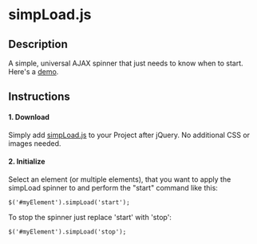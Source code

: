 simpLoad.js
========

## Description
A simple, universal AJAX spinner that just needs to know when to start. Here's a [demo](http://anzorasadov.github.com/simpLoad/).


## Instructions

#### 1. Download
Simply add [simpLoad.js](https://github.com/anzorasadov/simpLoad/blob/master/simpLoad.js) to your Project after jQuery. No additional CSS or images needed.

#### 2. Initialize
Select an element (or multiple elements), that you want to apply the simpLoad spinner to and perform the "start" command like this:
```
$('#myElement').simpLoad('start');
```
To stop the spinner just replace 'start' with 'stop':
```
$('#myElement').simpLoad('stop');
```

